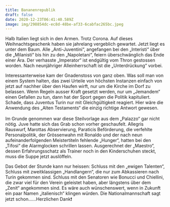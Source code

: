 ```yaml
---
title: Bananenrepublik
draft: false
date: 2020-12-23T06:41:40.589Z
image: img/298854dc-ec8d-48be-af33-6cabfac265bc.jpeg
---
```

Halb Italien liegt sich in den Armen. Trotz Corona. Auf dieses Weihnachtsgeschenk haben sie jahrelang vergeblich gewartet. Jetzt liegt es unter dem Baum. Alle „Anti-Juventini“, angefangen bei den „Interisti“ über die „Milanisti“ bis hin zu den „Napoletani“, feiern überschwänglich das Ende einer Ära. Der verhasste „Imperator“ ist endgültig vom Thron gestossen worden. Nach neunjähriger Alleinherrschaft ist die „Unterdrückung“ vorbei. 

Interessanterweise kam der Gnadenstoss von ganz oben. Was soll man von einem System halten, das zwei Urteile von höchsten Instanzen einfach von jetzt auf nachher über den Haufen wirft, nur um die Kirche im Dorf zu belassen. Wenn Regeln ausser Kraft gesetzt werden, nur um „Jemandem“ einen Gefallen zu tun, dann hat der Sport gegen die Politik kapituliert. Schade, dass Juventus Turin nur mit Gleichgültigkeit reagiert. Hier wäre die Anwendung des „Alten Testaments“ die einzig richtige Antwort gewesen. \
\
Im Grunde genommen war diese Steilvorlage aus dem „Palazzo“ gar nicht nötig. Juve hatte sich das Grab schon vorher geschaufelt. Allegris Rauswurf, Marottas Abservierung, Paraticis Beförderung, die verfehlte Personalpolitik, der Grössenwahn mit Ronaldo und der nach neun aufeinanderfolgenden Meistertiteln fehlende „Hunger“, hatten bei den „Tifosi“ die Alarmglocken schrillen lassen. Ausgerechnet der „Maestro“, dessen Erfahrungsschatz als Trainer noch in den Kinderschuhen steckt, muss die Suppe jetzt auslöffeln.

Das Gebot der Stunde kann nur heissen: Schluss mit den „ewigen Talenten“, Schluss mit zweitklassigen „Handlangern“, die nur zum Abkassieren nach Turin gekommen sind. Schluss mit den Senatoren wie Bonucci und Chiellini, die zwar viel für den Verein geleistet haben, aber längstens über dem „Zenit“ angekommen sind. Es wäre auch wünschenswert, wenn in Zukunft ein paar Namen „italienisch“ klingen würden. Die Nationalmannschaft sagt jetzt schon......Herzlichen Dank❗️